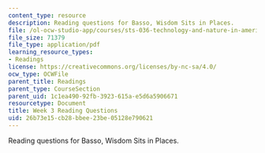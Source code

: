 ```yaml
---
content_type: resource
description: Reading questions for Basso, Wisdom Sits in Places.
file: /ol-ocw-studio-app/courses/sts-036-technology-and-nature-in-american-history-spring-2008/26b73e15cb28bbee23be05128e790621_quest3.pdf
file_size: 71379
file_type: application/pdf
learning_resource_types:
- Readings
license: https://creativecommons.org/licenses/by-nc-sa/4.0/
ocw_type: OCWFile
parent_title: Readings
parent_type: CourseSection
parent_uid: 1c1ea490-92fb-3923-615a-e5d6a5906671
resourcetype: Document
title: Week 3 Reading Questions
uid: 26b73e15-cb28-bbee-23be-05128e790621
---
```

Reading questions for Basso, Wisdom Sits in Places.